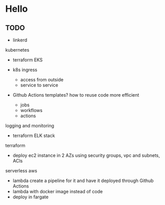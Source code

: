 # Hello

## TODO

- linkerd

kubernetes
- terraform EKS
- k8s ingress
  - access from outside
  - service to service

- Github Actions templates? how to reuse code more efficient
  - jobs
  - workflows
  - actions

logging and monitoring  
- terraform ELK stack

terraform
- deploy ec2 instance in 2 AZs using security groups, vpc and subnets, ACls

serverless aws
- lambda create a pipeline for it and have it deployed through Github Actions
- lambda with docker image instead of code
- deploy in fargate